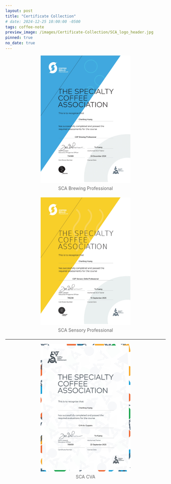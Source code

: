 ```yaml
---
layout: post
title: "Certificate Collection"
# date: 2024-12-25 10:00:00 -0500
tags: coffee-note
preview_image: /images/Certificate-Collection/SCA_logo_header.jpg
pinned: true
no_date: true
---
```

<!--more-->
<style>
.image-container {
  display: flex;
  justify-content: center;
  margin-bottom: 20px;
}

.image-wrapper {
  width: 100%;
  max-width: 800px;
  height: 600px;
}

.image-wrapper img {
  width: 100%;
  height: 100%;
  object-fit: contain;
}

.image-grid {
  display: flex;
  justify-content: center;
  gap: 20px;
  flex-wrap: wrap;
  margin-bottom: 20px;
}

.image-item {
  flex: 1 1 300px;
  max-width: 500px;
  min-width: 300px;
}

.image-item .image-wrapper {
  width: 100%;
  max-width: 100%;
  height: 400px;
}

.image-wrapper img {
  width: 100%;
  height: 100%;
  object-fit: contain;
}

.image-item .image-wrapper img {
  width: 100%;
  height: 100%;
  object-fit: contain;
  object-position: center;
}

.image-caption {
  text-align: center;
  margin-top: 8px;
  color: #666;
}
</style>

<div class="image-grid">
  <div class="image-item">
    <div class="image-wrapper">
      <img src="/images/Certificate-Collection/SCA-certificate-Brewing-Professional.jpg" alt="SCA Brewing Professional certificate">
    </div>
    <div class="image-caption">SCA Brewing Professional</div>
  </div>
  
  <div class="image-item">
    <div class="image-wrapper">
      <img src="/images/Certificate-Collection/SCA-certificate-Sensory-Professional.jpg" alt="SCA Sensory Professional certificate">
    </div>
    <div class="image-caption">SCA Sensory Professional</div>
  </div>
  
</div>

<hr>

<div class="image-container">
  <div class="image-item">
    <div class="image-wrapper">
      <img src="/images/Certificate-Collection/SCA-CVA.jpg" alt="sca">
    </div>
    <div class="image-caption">SCA CVA</div>
  </div>
</div>


